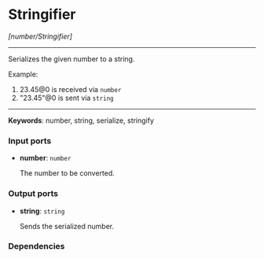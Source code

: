 # Stringifier

_[number/Stringifier]_

---

Serializes the given number to a string.  
  
Example:  
  
1. 23.45@0 is received via `number`  
2. "23.45"@0 is sent via `string`  

---

__Keywords__: number, string, serialize, stringify

### Input ports

* __number__: ` number `


    The number to be converted.  

### Output ports

* __string__: ` string `


    Sends the serialized number.  

### Dependencies




